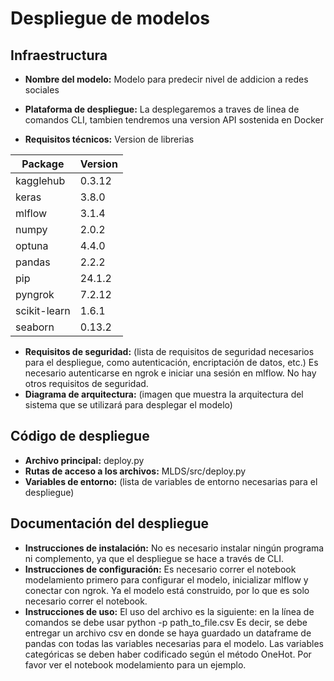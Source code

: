 # Despliegue de modelos

## Infraestructura

- **Nombre del modelo:** Modelo para predecir nivel de addicion a redes sociales

- **Plataforma de despliegue:** La desplegaremos a traves de linea de comandos CLI, tambien tendremos una version API sostenida en Docker
- **Requisitos técnicos:** Version de librerias

|Package                            | Version |
|-----------------------------------|---------|
|kagglehub                          |   0.3.12|
|keras                              |   3.8.0 |
|mlflow                             |   3.1.4 |
|numpy                              |   2.0.2 |
|optuna                             |   4.4.0 |
|pandas                             |   2.2.2 |
|pip                                |   24.1.2| 
|pyngrok                            |   7.2.12|
|scikit-learn                       |   1.6.1 |
|seaborn                            |   0.13.2|



- **Requisitos de seguridad:** (lista de requisitos de seguridad necesarios para el despliegue, como autenticación, encriptación de datos, etc.) Es necesario autenticarse en ngrok e iniciar una sesión en mlflow. No hay otros requisitos de seguridad.
- **Diagrama de arquitectura:** (imagen que muestra la arquitectura del sistema que se utilizará para desplegar el modelo)

## Código de despliegue

- **Archivo principal:** deploy.py
- **Rutas de acceso a los archivos:** MLDS/src/deploy.py
- **Variables de entorno:** (lista de variables de entorno necesarias para el despliegue)

## Documentación del despliegue

- **Instrucciones de instalación:** No es necesario instalar ningún programa ni complemento, ya que el despliegue se hace a través de CLI.
- **Instrucciones de configuración:** Es necesario correr el notebook modelamiento primero para configurar el modelo, inicializar mlflow y conectar con ngrok. Ya el modelo está construido, por lo que es solo necesario correr el notebook.
- **Instrucciones de uso:** El uso del archivo es la siguiente: en la línea de comandos se debe usar python -p path_to_file.csv Es decir, se debe entregar un archivo csv en donde se haya guardado un dataframe de pandas con todas las variables necesarias para el modelo. Las variables categóricas se deben haber codificado según el método OneHot. Por favor ver el notebook modelamiento para un ejemplo.
